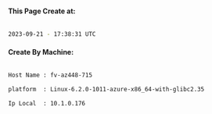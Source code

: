 
   
#### This Page Create at:

```bash

2023-09-21 - 17:38:31 UTC

```

#### Create By Machine:

```bash

Host Name : fv-az448-715

platform  : Linux-6.2.0-1011-azure-x86_64-with-glibc2.35

Ip Local  : 10.1.0.176

```

